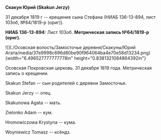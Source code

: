 **Скакун Юрий (Skakun Jerzy)**

31 декабря 1819 г -- крещение сына Стефана (НИАБ 136-13-894, лист 103об,
№64/1819-р (ориг)).

**НИАБ 136-13-894:** Лист 103об. **Метрическая запись №64/1819-р
(ориг).**

![](./Осовская волость/Замосточье деревня/Скакуны/Юрий Агата/media/37e9998c696d80be90f964064ba4e70e58d13234.png){width="6.496527777777778in"
height="0.8381321084864392in"}

Осовская Покровская церковь. 31 декабря 1819 года. Метрическая запись о
крещении.

Skakun Stefan -- сын родителей с деревни Замосточье.

Skakun Jerzy -- отец.

Skakunowa Agata -- мать.

Zielonko Adam -- кум.

Hromowiczowa Krystyna -- кума.

Woyniewicz Tomasz -- ксёндз.
